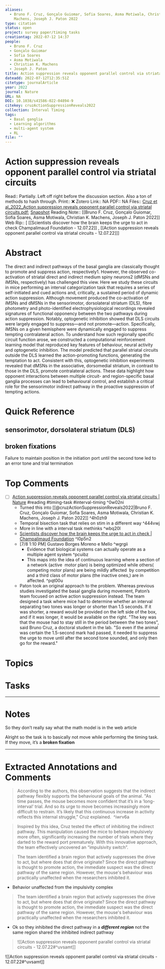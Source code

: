 ```yaml
---
aliases:
  - Bruno F. Cruz, Gonçalo Guiomar, Sofia Soares, Asma Motiwala, Christian K.
    Machens, Joseph J. Paton 2022
type: citation
status: open
project: survey paper/timing tasks
creationtag: 2022-07-12 14:37
people:
  - Bruno F. Cruz
  - Gonçalo Guiomar
  - Sofia Soares
  - Asma Motiwala
  - Christian K. Machens
  - Joseph J. Paton
title: Action suppression reveals opponent parallel control via striatal circuits
dateadd: 2022-07-12T12:35:51Z
citetype: journalArticle
year: 2022
journal: Nature
URL: NA
DOI: 10.1038/s41586-022-04894-9
citekey: cruzActionSuppressionReveals2022
collection: Interval Timing
tags:
  - Basal ganglia
  - Learning algorithms
  - multi-agent system
  - RL
file: ""
---
```


# Action suppression reveals opponent parallel control via striatal circuits
Read:: Partially. Left off right before the discussion section. Also a ton of methods to hash through.
Print::  ❌
Zotero Link:: NA
PDF:: NA
Files:: [Cruz et al_2022_Action suppression reveals opponent parallel control via striatal circuits.pdf](file:///home/michaelt/Insync/m@tarlton.info/Google%20Drive/06.%20Zotero/storage/6EGD62RE/Cruz%20et%20al_2022_Action%20suppression%20reveals%20opponent%20parallel%20control%20via%20striatal%20circuits.pdf); [Snapshot](file:///home/michaelt/Insync/m@tarlton.info/Google%20Drive/06.%20Zotero/storage/GPYVCDEV/s41586-022-04894-9.html)
Reading Note:: [[Bruno F. Cruz, Gonçalo Guiomar, Sofia Soares, Asma Motiwala, Christian K. Machens, Joseph J. Paton 2022]]
Web Rip:: [ [[Scientists discover how the brain keeps the urge to act in check  Champalimaud Foundation - 12.07.22]] , [[Action suppression reveals opponent parallel control via striatal circuits - 12.07.22]]]

# Abstract
The direct and indirect pathways of the basal ganglia are classically thought to promote and suppress action, respectively1. However, the observed co-activation of striatal direct and indirect medium spiny neurons2 (dMSNs and iMSNs, respectively) has challenged this view. Here we study these circuits in mice performing an interval categorization task that requires a series of self-initiated and cued actions and, critically, a sustained period of dynamic action suppression. Although movement produced the co-activation of iMSNs and dMSNs in the sensorimotor, dorsolateral striatum (DLS), fibre photometry and photo-identified electrophysiological recordings revealed signatures of functional opponency between the two pathways during action suppression. Notably, optogenetic inhibition showed that DLS circuits were largely engaged to suppress—and not promote—action. Specifically, iMSNs on a given hemisphere were dynamically engaged to suppress tempting contralateral action. To understand how such regionally specific circuit function arose, we constructed a computational reinforcement learning model that reproduced key features of behaviour, neural activity and optogenetic inhibition. The model predicted that parallel striatal circuits outside the DLS learned the action-promoting functions, generating the temptation to act. Consistent with this, optogenetic inhibition experiments revealed that dMSNs in the associative, dorsomedial striatum, in contrast to those in the DLS, promote contralateral actions. These data highlight how opponent interactions between multiple circuit- and region-specific basal ganglia processes can lead to behavioural control, and establish a critical role for the sensorimotor indirect pathway in the proactive suppression of tempting actions.

# Quick Reference
## sensorimotor, dorsolateral striatum (DLS)

## broken fixations
Failure to maintain position in the initiation port until the second tone led to an error tone and trial termination

# Top Comments
- [ ] [Action suppression reveals opponent parallel control via striatal circuits | Nature](https://www.nature.com/articles/s41586-022-04894-9) #reading #timing-task #interval-timing  ^0w02ni
	- Turned this into [[@cruzActionSuppressionReveals2022|Bruno F. Cruz, Gonçalo Guiomar, Sofia Soares, Asma Motiwala, Christian K. Machens, Joseph J. Paton 2022]] ^4h0zh9
	- Temporal bisection task that relies on stim in a different way ^444vwj
	- More in line with a interval task methinks ^wbq20l
	- [Scientists discover how the brain keeps the urge to act in check | Champalimaud Foundation](https://fchampalimaud.org/news/scientists-discover-how-brain-keeps-urge-act-check) ^l0p5n2
	-  [7/8 1:10 PM] Gustavo Borges Moreno e Mello ^wgrgii
		- Evidence that biological systems can actually operate as a multiple agent system ^pcuibz
		- This maps into the idea of continuous learning where a section of a network (active  motor plan) is being optimized while others( competing motor plans) are being mildly affected  by competition and a third class of motor plans (the inactive ones,) are in affected. ^pqt00u
	- Paton took an original approach to the problem. Whereas previous studies investigated the basal ganglia during movement, Paton’s team focused on active action suppression instead. The team designed a task where mice had to determine whether an interval separating two tones was longer or shorter than 1.5 seconds. If it was shorter, a reward would be provided on the left side of the box, and if it was longer, it would be available on the right. "The key was that the mouse had to stay still in the period between the two tones", said Bruno Cruz, a doctoral student in the lab. "So even if the animal was certain the 1.5-second mark had passed, it needed to suppress the urge to move until after the second tone sounded, and only then go for the reward."

# Topics


# Tasks


----
# Notes
So they don’t really say what the math model is in the web article

Alright so the task is to basically not move while performing the timing task.
If they move, it’s a **broken fixation**

----
# Extracted Annotations and Comments

> According to the authors, this observation suggests that the indirect pathway flexibly supports the behavioural goals of the animal. "As time passes, the mouse becomes more confident that it’s in a ‘long-interval’ trial. And so its urge to move becomes increasingly more difficult to restrain. It’s likely that this continuous increase in activity reflects this internal struggle," Cruz explained.  ^iwrv6a

> Inspired by this idea, Cruz tested the effect of inhibiting the indirect pathway. This manipulation caused the mice to behave impulsively more often, significantly increasing the number of trials where they darted to the reward port prematurely. With this innovative approach, the team effectively uncovered an “impulsivity switch”.


> The team identified a brain region that actively suppresses the drive to act, but where does that drive originate? Since the direct pathway is thought to promote action, the immediate suspect was the direct pathway of the same region. However, the mouse's behaviour was practically unaffected when the researchers inhibited it.
- Behavior unaffected from the impulsivity complex
> The team identified a brain region that actively suppresses the drive to act, but where does that drive originate? Since the direct pathway is thought to promote action, the immediate suspect was the direct pathway of the same region. However, the mouse's behaviour was practically unaffected when the researchers inhibited it.
- Ok so they inhibited the direct pathway in a ***different region*** not the same region shared the inhibited indirect pathway 


>![[Action suppression reveals opponent parallel control via striatal circuits - 12.07.22#^uvsamt]]

![[Action suppression reveals opponent parallel control via striatal circuits - 12.07.22#^uvsamt]]